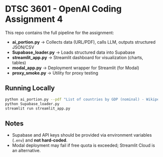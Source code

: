 # DTSC 3601 - OpenAI Coding Assignment 4

This repo contains the full pipeline for the assignment:

- **ai_portion.py** → Collects data (URL/PDF), calls LLM, outputs structured JSON/CSV  
- **Supabase_loader.py** → Loads structured data into Supabase  
- **streamlit_app.py** → Streamlit dashboard for visualization (charts, tables)  
- **modal_app.py** → Deployment wrapper for Streamlit (for Modal)  
- **proxy_smoke.py** → Utility for proxy testing

## Running Locally
```bash
python ai_portion.py --pdf "List of countries by GDP (nominal) - Wikipedia.pdf" --topic gdp
python Supabase_loader.py
streamlit run streamlit_app.py
```

## Notes
- Supabase and API keys should be provided via environment variables (`.env`) and **not hard-coded**.
- Modal deployment may fail if free quota is exceeded; Streamlit Cloud is an alternative.



